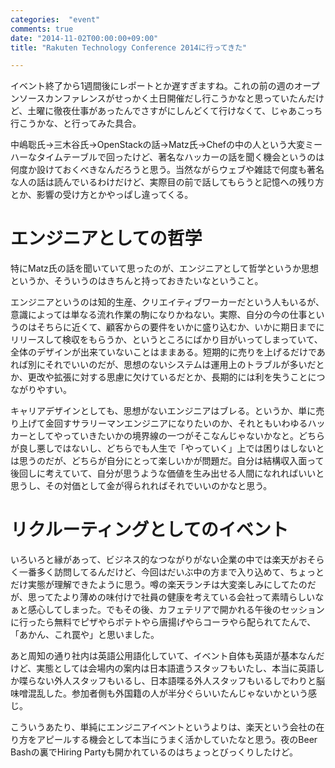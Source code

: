 ```yaml
---
categories:  "event"
comments: true
date: "2014-11-02T00:00:00+09:00"
title: "Rakuten Technology Conference 2014に行ってきた"

---
```


イベント終了から1週間後にレポートとか遅すぎますね。これの前の週のオープンソースカンファレンスがせっかく土日開催だし行こうかなと思っていたんだけど、土曜に徹夜仕事があったんでさすがにしんどくて行けなくて、じゃあこっち行こうかな、と行ってみた具合。

中嶋聡氏→三木谷氏→OpenStackの話→Matz氏→Chefの中の人という大変ミーハーなタイムテーブルで回ったけど、著名なハッカーの話を聞く機会というのは何度か設けておくべきなんだろうと思う。当然ながらウェブや雑誌で何度も著名な人の話は読んでいるわけだけど、実際目の前で話してもらうと記憶への残り方とか、影響の受け方とかやっぱし違ってくる。

# エンジニアとしての哲学

特にMatz氏の話を聞いていて思ったのが、エンジニアとして哲学というか思想というか、そういうのはきちんと持っておきたいなということ。

エンジニアというのは知的生産、クリエイティブワーカーだという人もいるが、意識によっては単なる流れ作業の駒になりかねない。実際、自分の今の仕事というのはそちらに近くて、顧客からの要件をいかに盛り込むか、いかに期日までにリリースして検収をもらうか、というところにばかり目がいってしまっていて、全体のデザインが出来ていないことはままある。短期的に売りを上げるだけであれば別にそれでいいのだが、思想のないシステムは運用上のトラブルが多いだとか、更改や拡張に対する思慮に欠けているだとか、長期的には利を失うことにつながりやすい。

キャリアデザインとしても、思想がないエンジニアはブレる。というか、単に売り上げて金回すサラリーマンエンジニアになりたいのか、それともいわゆるハッカーとしてやっていきたいかの境界線の一つがそこなんじゃないかなと。どちらが良し悪しではないし、どちらでも人生で「やっていく」上では困りはしないとは思うのだが、どちらが自分にとって楽しいかが問題だ。自分は結構収入面って後回しに考えていて、自分が思うような価値を生み出せる人間になれればいいと思うし、その対価として金が得られればそれでいいのかなと思う。

# リクルーティングとしてのイベント

いろいろと縁があって、ビジネス的なつながりがない企業の中では楽天がおそらく一番多く訪問してるんだけど、今回はだいぶ中の方まで入り込めて、ちょっとだけ実態が理解できたように思う。噂の楽天ランチは大変楽しみにしてたのだが、思ってたより薄めの味付けで社員の健康を考えている会社って素晴らしいなぁと感心してしまった。でもその後、カフェテリアで開かれる午後のセッションに行ったら無料でピザやらポテトやら唐揚げやらコーラやら配られてたんで、「あかん、これ罠や」と思いました。

あと周知の通り社内は英語公用語化していて、イベント自体も英語が基本なんだけど、実態としては会場内の案内は日本語遣うスタッフもいたし、本当に英語しか喋らない外人スタッフもいるし、日本語喋る外人スタッフもいるしでわりと脳味噌混乱した。参加者側も外国籍の人が半分ぐらいいたんじゃないかという感じ。

こういうあたり、単純にエンジニアイベントというよりは、楽天という会社の在り方をアピールする機会として本当にうまく活かしていたなと思う。夜のBeer Bashの裏でHiring Partyも開かれているのはちょっとびっくりしたけど。


